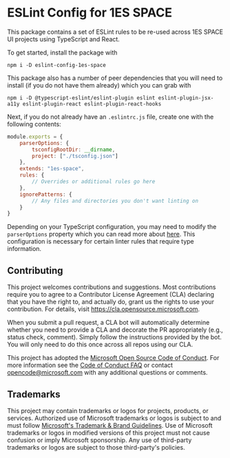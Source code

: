 # ESLint Config for 1ES SPACE
This package contains a set of ESLint rules to be re-used across 1ES SPACE UI projects using TypeScript and React.

To get started, install the package with
```
npm i -D eslint-config-1es-space
```

This package also has a number of peer dependencies that you will need to install (if you do not have them already) which you can grab with
```
npm i -D @typescript-eslint/eslint-plugin eslint eslint-plugin-jsx-a11y eslint-plugin-react eslint-plugin-react-hooks
```

Next, if you do not already have an `.eslintrc.js` file, create one with the following contents:
```javascript
module.exports = {
    parserOptions: {
        tsconfigRootDir: __dirname,
        project: ["./tsconfig.json"]
    },
    extends: "1es-space",
    rules: {
        // Overrides or additional rules go here
    },
    ignorePatterns: {
        // Any files and directories you don't want linting on
    }
}
```

Depending on your TypeScript configuration, you may need to modify the `parserOptions` property which you can read more about [here](https://github.com/typescript-eslint/typescript-eslint/blob/master/docs/getting-started/linting/TYPED_LINTING.md#getting-started---linting-with-type-information). This configuration is necessary for certain linter rules that require type information.

## Contributing

This project welcomes contributions and suggestions.  Most contributions require you to agree to a
Contributor License Agreement (CLA) declaring that you have the right to, and actually do, grant us
the rights to use your contribution. For details, visit https://cla.opensource.microsoft.com.

When you submit a pull request, a CLA bot will automatically determine whether you need to provide
a CLA and decorate the PR appropriately (e.g., status check, comment). Simply follow the instructions
provided by the bot. You will only need to do this once across all repos using our CLA.

This project has adopted the [Microsoft Open Source Code of Conduct](https://opensource.microsoft.com/codeofconduct/).
For more information see the [Code of Conduct FAQ](https://opensource.microsoft.com/codeofconduct/faq/) or
contact [opencode@microsoft.com](mailto:opencode@microsoft.com) with any additional questions or comments.

## Trademarks

This project may contain trademarks or logos for projects, products, or services. Authorized use of Microsoft 
trademarks or logos is subject to and must follow 
[Microsoft's Trademark & Brand Guidelines](https://www.microsoft.com/en-us/legal/intellectualproperty/trademarks/usage/general).
Use of Microsoft trademarks or logos in modified versions of this project must not cause confusion or imply Microsoft sponsorship.
Any use of third-party trademarks or logos are subject to those third-party's policies.
